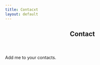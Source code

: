 ```yaml
---
title: Contacxt
layout: default
---
```

<article>
    <header>
        <h1> Contact </h1>
    </header>
    <p> Add me to your contacts. </br> </p>
    <style>
        .vcard.download {
            position: relative;
            margin: 2em 0;
            padding: 1em;
            border: 1px dotted #dfdfdf;
            background: #efefef;
            box-shadow: #ccc .5em .5em .5em;
            border-radius: 12px;
            max-width: 300px;
            border-radius: 0;
            border: 1px dashed #999;
            background: #fff;
            box-shadow: none;
        }

        a.vcard.download {
            display: block;
            text-decoration: none;
            color: #000;
        }

        a.vcard.download:after {
            content: "\2709";
            color: #000;
            font-size: 3em;
            top: -.2em;
            right: .25em;
            position: absolute;
        }

        a.vcard.download:after {
            color: #000;
            content: "\2b07";
            font-weight: bold;
            font-size: 1.5em;
            top: .5em;
            right: .5em;
            border-bottom: solid 3px;
            line-height: 1.1
        }

        a.vcard.download:hover,
        a.vcard.download:hover:after {
            background: #efefef;
            color: #333
        }

        .vcard.download p {
            padding: 0;
            margin: 0;
        }

        .vcard.download .email {
            font-weight: bold
        }

        .vcard.download .category {
            font-style: italic;
        }

        .vcard.download a[type="download"] {
            position: absolute;
            top: -.2em;
            right: .25em;
            font-size: 3em;
            text-decoration: none;
            color: #000;
        }

        .vcard.download a[type="download"]:hover {
            color: #999;
        }

        /* mobile */
        @media (max-width: 414px) {
            .vcard.download {
                max-width: 100%;
            }
        }
    </style> <a type="download" href="doug-hamaker.vcf" title="Import to Contacts" class="vcard download">
        <p class="fn"> Doug Hamaker </p>
        <p class="category"> User Experience Manager </p>
        <p class="email"> &#100;hamaker&#64;lmi&#46;net </p>
    </a>
</article>

